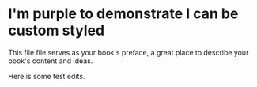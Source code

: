 # I'm purple to demonstrate I can be custom styled

This file file serves as your book's preface, a great place to describe your book's content and ideas.

Here is some test edits.
